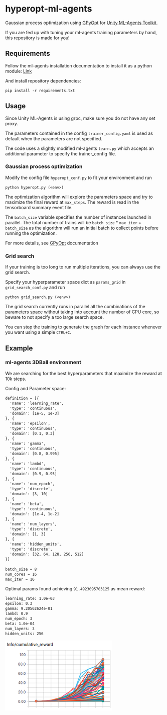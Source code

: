 # hyperopt-ml-agents
Gaussian process optimization using [GPyOpt](https://github.com/SheffieldML/GPyOpt) for [Unity ML-Agents Toolkit](https://github.com/Unity-Technologies/ml-agents/).

If you are fed up with tuning your ml-agents training parameters by hand, this repository is made for you!

## Requirements
Follow the ml-agents installation documentation to install it as a python module:
[Link](https://github.com/Unity-Technologies/ml-agents/blob/master/docs/Installation.md)


And install repository dependencies:
```
pip install -r requirements.txt
```

## Usage
Since Unity ML-Agents is using grpc, make sure you do not have any set proxy.

The parameters contained in the config `trainer_config.yaml` is used as default when the parameters are not specified.

The code uses a slightly modified ml-agents `learn.py` which accepts an additional parameter to specify the trainer_config file.

###  Gaussian process optimization
Modify the config file `hyperopt_conf.py` to fit your environment and run
```
python hyperopt.py (<env>)
```
The optimization algorithm will explore the parameters space and try to maximize the final reward at `max_steps`. The reward is read in the tensorboard summary event file.

The `batch_size` variable specifies the number of instances launched in parallel.
The total number of trains will be  `batch_size` * `max_iter` + `batch_size` as the algorithm will run an initial batch to collect points before running the optimization.

For more details, see [GPyOpt](https://github.com/SheffieldML/GPyOpt) documentation

### Grid search
If your training is too long to run multiple iterations, you can always use the grid search.

Specify your hyperparameter space dict as `params_grid` in `grid_search_conf.py` and run
```
python grid_search.py (<env>)
```

The grid search currently runs in parallel all the combinations of the parameters space without taking into account the number of CPU core, so beware to not specify a too large search space.

You can stop the training to generate the graph for each instance whenever you want using a simple `CTRL+C`.



## Example

### ml-agents 3DBall environment

We are searching for the best hyperparameters that maximize the reward at 10k steps.

Config and Parameter space:
```
definition = [{
  'name': 'learning_rate',
  'type': 'continuous',
  'domain': [1e-5, 1e-3]
}, {
  'name': 'epsilon',
  'type': 'continuous',
  'domain': [0.1, 0.3]
}, {
  'name': 'gamma',
  'type': 'continuous',
  'domain': [0.8, 0.995]
}, {
  'name': 'lambd',
  'type': 'continuous',
  'domain': [0.9, 0.95]
}, {
  'name': 'num_epoch',
  'type': 'discrete',
  'domain': [3, 10]
}, {
  'name': 'beta',
  'type': 'continuous',
  'domain': [1e-4, 1e-2]
}, {
  'name': 'num_layers',
  'type': 'discrete',
  'domain': [1, 3]
}, {
  'name': 'hidden_units',
  'type': 'discrete',
  'domain': [32, 64, 128, 256, 512]
}]

batch_size = 8
num_cores = 16
max_iter = 16
```

Optimal params found achieving `91.4923095703125` as mean reward:
```
learning_rate: 1.0e-03 
epsilon: 0.3
gamma: 9.20562624e-01
lambd: 0.9
num_epoch: 3
beta: 1.0e-04
num_layers: 3
hidden_units: 256
```

![screenshot](docs/3dball_hyperopt_10ksteps.png)

